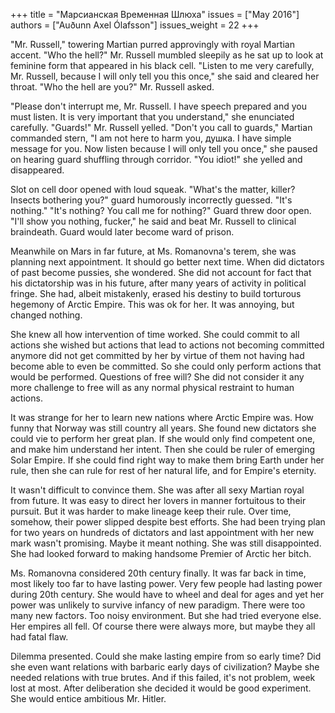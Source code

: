+++
title = "Марсианская Временная Шлюха"
issues = ["May 2016"]
authors = ["Auðunn Axel Ólafsson"]
issues_weight = 22
+++

"Mr. Russell," towering Martian purred approvingly with royal Martian accent. "Who the hell?" Mr. Russell mumbled sleepily as he sat up to look at feminine form that appeared in his black cell. "Listen to me very carefully, Mr. Russell, because I will only tell you this once," she said and cleared her throat. "Who the hell are you?" Mr. Russell asked.

"Please don't interrupt me, Mr. Russell. I have speech prepared and you must listen. It is very important that you understand," she enunciated carefully. "Guards!" Mr. Russell yelled. "Don't you call to guards," Martian commanded stern, "I am not here to harm you, душка. I have simple message for you. Now listen because I will only tell you once," she paused on hearing guard shuffling through corridor. "You idiot!" she yelled and disappeared.

Slot on cell door opened with loud squeak. "What's the matter, killer? Insects bothering you?" guard humorously incorrectly guessed. "It's nothing." "It's nothing? You call me for nothing?" Guard threw door open. "I'll show you nothing, fucker," he said and beat Mr. Russell to clinical braindeath. Guard would later become ward of prison.

Meanwhile on Mars in far future, at Ms. Romanovna's terem, she was planning next appointment. It should go better next time. When did dictators of past become pussies, she wondered. She did not account for fact that his dictatorship was in his future, after many years of activity in political fringe. She had, albeit mistakenly, erased his destiny to build torturous hegemony of Arctic Empire. This was ok for her. It was annoying, but changed nothing.

She knew all how intervention of time worked. She could commit to all actions she wished but actions that lead to actions not becoming committed anymore did not get committed by her by virtue of them not having had become able to even be committed. So she could only perform actions that would be performed. Questions of free will? She did not consider it any more challenge to free will as any normal physical restraint to human actions.

It was strange for her to learn new nations where Arctic Empire was. How funny that Norway was still country all years. She found new dictators she could vie to perform her great plan. If she would only find competent one, and make him understand her intent. Then she could be ruler of emerging Solar Empire. If she could find right way to make them bring Earth under her rule, then she can rule for rest of her natural life, and for Empire's eternity.

It wasn't difficult to convince them. She was after all sexy Martian royal from future. It was easy to direct her lovers in manner fortuitous to their pursuit. But it was harder to make lineage keep their rule. Over time, somehow, their power slipped despite best efforts. She had been trying plan for two years on hundreds of dictators and last appointment with her new mark wasn't promising. Maybe it meant nothing. She was still disappointed. She had looked forward to making handsome Premier of Arctic her bitch.

Ms. Romanovna considered 20th century finally. It was far back in time, most likely too far to have lasting power. Very few people had lasting power during 20th century. She would have to wheel and deal for ages and yet her power was unlikely to survive infancy of new paradigm. There were too many new factors. Too noisy environment. But she had tried everyone else. Her empires all fell. Of course there were always more, but maybe they all had fatal flaw.

Dilemma presented. Could she make lasting empire from so early time? Did she even want relations with barbaric early days of civilization? Maybe she needed relations with true brutes. And if this failed, it's not problem, week lost at most. After deliberation she decided it would be good experiment. She would entice ambitious Mr. Hitler.

